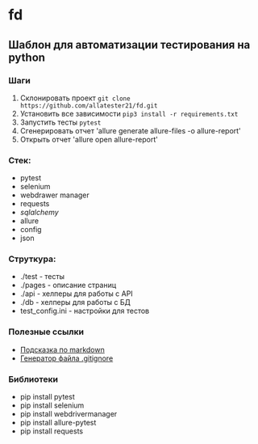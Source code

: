 # fd

## Шаблон для автоматизации тестирования на python

### Шаги
1. Склонировать проект `git clone https://github.com/allatester21/fd.git`
2. Установить все зависимости `pip3 install -r requirements.txt`
3. Запустить тесты `pytest`
4. Сгенерировать отчет 'allure generate allure-files -o allure-report'
5. Открыть отчет 'allure open allure-report'

### Стек:
- pytest
- selenium
- webdrawer manager
- requests
- _sqlalchemy_
- allure
- config
- json

### Струткура:
- ./test - тесты
- ./pages - описание страниц
- ./api - хелперы для работы с API
- ./db - хелперы для работы с БД
- test_config.ini - настройки для тестов

### Полезные ссылки
- [Подсказка по markdown](https://www.markdownguide.org/basic-syntax/)
- [Генератор файла .gitignore](https://www.toptal.com/developers/gitignore)

### Библиотеки
- pip install pytest
- pip install selenium
- pip install webdrivermanager
- pip install allure-pytest
- pip install requests